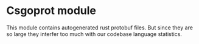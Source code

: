 # Csgoprot module
This module contains autogenerated rust protobuf files.
But since they are so large they interfer too much with our codebase language statistics.